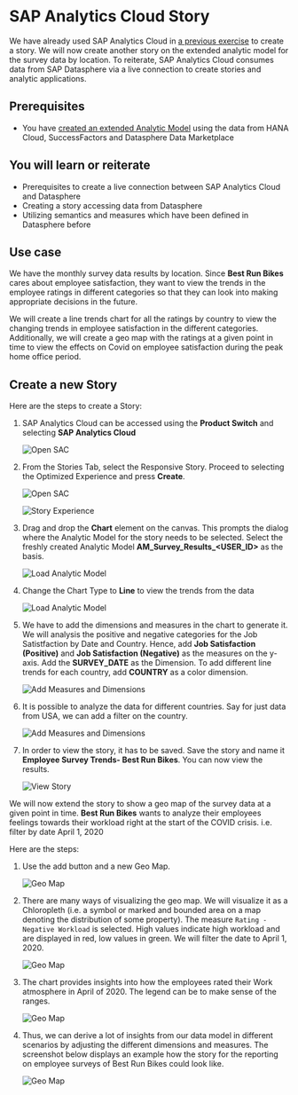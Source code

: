 # SAP Analytics Cloud Story

We have already used SAP Analytics Cloud in [a previous exercise](/dsp_integration_6-create-sac-story/dsp_integration_6-create-sac-story.md) to create a story. We will now create another story on the extended analytic model for the survey data by location. To reiterate, SAP Analytics Cloud consumes data from SAP Datasphere via a live connection to create stories and analytic applications. 

## Prerequisites

- You have [created an extended Analytic Model](/dsp_modeling_4-create-analytic-model/dsp_modeling_4-create-analytic-model.md) using the data from HANA Cloud, SuccessFactors and Datasphere Data Marketplace

## You will learn or reiterate
  - Prerequisites to create a live connection between SAP Analytics Cloud and Datasphere
  - Creating a story accessing data from Datasphere
  - Utilizing semantics and measures which have been defined in Datasphere before

## Use case
We have the monthly survey data results by location. Since **Best Run Bikes** cares about employee satisfaction, they want to view the trends in the employee ratings in different categories so that they can look into making appropriate decisions in the future.

We will create a line trends chart for all the ratings by country to view the changing trends in employee satisfaction in the different categories. Additionally, we will create a geo map with the ratings at a given point in time to view the effects on Covid on employee satisfaction during the peak home office period.

## Create a new Story

Here are the steps to create a Story:
1. SAP Analytics Cloud can be accessed using the **Product Switch** and selecting **SAP Analytics Cloud**

    ![Open SAC](./images-dsp_integration_6-create-sac-story/DS_Open_SAC.png)

2. From the Stories Tab, select the Responsive Story. Proceed to selecting the Optimized Experience and press **Create**.

    ![Open SAC](./images-dsp_integration_6-create-sac-story/DS_Open_Stories.png)

    ![Story Experience](./images-dsp_integration_6-create-sac-story/DS_Story_Experience.png)

3. Drag and drop the **Chart** element on the canvas. This prompts the dialog where the Analytic Model for the story needs to be selected. Select the freshly created Analytic Model **AM_Survey_Results_<USER_ID>** as the basis.

    ![Load Analytic Model](./images-dsp_integration_6-create-sac-story/DS_Load_Model.png)

4. Change the Chart Type to **Line** to view the trends from the data

    ![Load Analytic Model](./images-dsp_integration_6-create-sac-story/DS_Line_Chart.png)

5. We have to add the dimensions and measures in the chart to generate it. We will analysis the positive and negative categories for the Job Satistfaction by Date and Country. Hence, add **Job Satisfaction (Positive)** and **Job Satisfaction (Negative)** as the measures on the y-axis. Add the **SURVEY_DATE** as the Dimension. To add different line trends for each country, add **COUNTRY** as a color dimension.

    ![Add Measures and Dimensions](./images-dsp_integration_6-create-sac-story/DS_Add_Axes_Chart.png)

6. It is possible to analyze the data for different countries. Say for just data from USA, we can add a filter on the country.

    ![Add Measures and Dimensions](./images-dsp_integration_6-create-sac-story/DS_Filter_Country.png)

7. In order to view the story, it has to be saved. Save the story and name it **Employee Survey Trends- Best Run Bikes**. You can now view the results.

    ![View Story](./images-dsp_integration_6-create-sac-story/DS_SAC_ViewLineChart.png)


We will now extend the story to show a geo map of the survey data at a given point in time. **Best Run Bikes** wants to analyze their employees feelings towards their workload right at the start of the COVID crisis. i.e. filter by date April 1, 2020

Here are the steps:

1. Use the add button and a new Geo Map.

    ![Geo Map](./images-dsp_integration_6-create-sac-story/DS_Create_Geo_Map.png)

2. There are many ways of visualizing the geo map. We will visualize it as a Chloropleth (i.e. a symbol or marked and bounded area on a map denoting the distribution of some property). The measure `Rating - Negative Workload` is selected. High values indicate high workload and are displayed in red, low values in green. We will filter the date to April 1, 2020. 

    ![Geo Map](./images-dsp_integration_6-create-sac-story/DS_Geo_Map.png)

3.  The chart provides insights into how the employees rated their Work atmosphere in April of 2020. The legend can be to make sense of the ranges.

    ![Geo Map](./images-dsp_integration_6-create-sac-story/DS_Geo_Map2.png)

4. Thus, we can derive a lot of insights from our data model in different scenarios by adjusting the different dimensions and measures.
The screenshot below displays an example how the story for the reporting on employee surveys of Best Run Bikes could look like.

    ![Geo Map](./images-dsp_integration_6-create-sac-story/DS_SAC_Story_Example.png)


